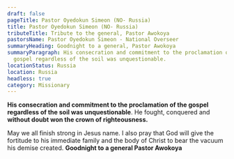```yaml
---
draft: false
pageTitle: Pastor Oyedokun Simeon (NO- Russia)
title: Pastor Oyedokun Simeon (NO- Russia)
tributeTitle: Tribute to the general, Pastor Awokoya
pastorsName: Pastor Oyedokun Simeon - National Overseer
summaryHeading: Goodnight to a general, Pastor Awokoya
summaryParagraph: His consecration and commitment to the proclamation of the
  gospel regardless of the soil was unquestionable.
locationStatus: Russia
location: Russia
headless: true
category: Missionary
---
```

**His consecration and commitment to the proclamation of the gospel regardless of the soil was unquestionable**. He fought, conquered and **without doubt won the crown of righteousness.**


May we all finish strong in Jesus name. I also pray that God will give the fortitude to his immediate family and the body of Christ to bear the vacuum his demise created. **Goodnight to a general Pastor Awokoya**
